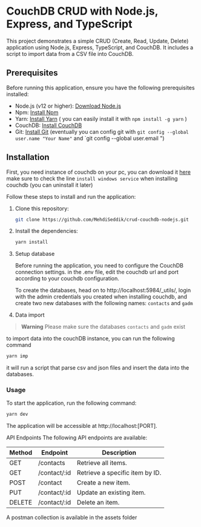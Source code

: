 # CouchDB CRUD with Node.js, Express, and TypeScript

This project demonstrates a simple CRUD (Create, Read, Update, Delete) application using Node.js, Express, TypeScript, and CouchDB. It includes a script to import data from a CSV file into CouchDB.

## Prerequisites

Before running this application, ensure you have the following prerequisites installed:

- Node.js (v12 or higher): [Download Node.js](https://nodejs.org)
- Npm: [Install Npm](https://www.npmjs.com/get-npm)
- Yarn: [Install Yarn](https://classic.yarnpkg.com/en/docs/install) ( you can easily install it with `npm install -g yarn` )
- CouchDB: [Install CouchDB](https://couchdb.apache.org/#download)
- Git: [Install Git](https://git-scm.com/downloads)
  (eventually you can config git with `git config --global user.name "Your Name"` and `git config --global user.email ")

## Installation

First, you need instance of couchdb on your pc, you can download it [here](https://couchdb.apache.org/#download)
make sure to check the line `install windows service` when installing couchdb (you can uninstall it later)

Follow these steps to install and run the application:

1. Clone this repository:

   ```bash
   git clone https://github.com/MehdiSeddik/crud-couchdb-nodejs.git
   ```

2. Install the dependencies:

   ```bash
   yarn install
   ```

3. Setup database

   Before running the application, you need to configure the CouchDB connection settings.
   in the .env file, edit the couchdb url and port according to your couchdb configuration.

   To create the databases, head on to http://localhost:5984/_utils/, login with the admin credentials you created
   when installing couchdb, and create two new databases with the following names: `contacts` and `gadm`

4. Data import

> **Warning**
> Please make sure the databases `contacts` and `gadm` exist

  to import data into the couchDB instance, you can run the following command

   ```bash
   yarn imp
   ```

   it will run a script that parse csv and json files and insert the data into the databases.

### Usage

To start the application, run the following command:

```bash
yarn dev
```

The application will be accessible at http://localhost:[PORT].

API Endpoints
The following API endpoints are available:

| Method | Endpoint     | Description                     |
| ------ | ------------ | ------------------------------- |
| GET    | /contacts    | Retrieve all items.             |
| GET    | /contact/:id | Retrieve a specific item by ID. |
| POST   | /contact     | Create a new item.              |
| PUT    | /contact/:id | Update an existing item.        |
| DELETE | /contact/:id | Delete an item.                 |

A postman collection is available in the assets folder
